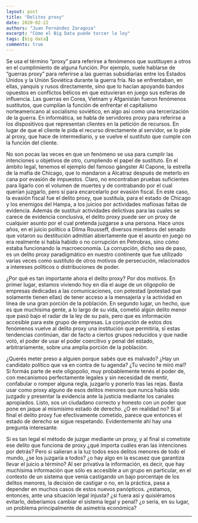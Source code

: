 ```yaml
---
layout: post
title: "Delitos proxy"
date: 2020-02-22
authors: "Juan Fernández Zaragoza"
excerpt: "Cómo el Big Data puede torcer la ley"
tags: [big data]
comments: true
---
```

Se usa el término “proxy” para referirse a fenómenos que sustituyen a otros en el cumplimiento de alguna función. Por ejemplo, suele hablarse de “guerras proxy” para referirse a las guerras subsidiarias entre los Estados Unidos y la Unión Soviética durante la guerra fría. No se enfrentaban, en ellas, yanquis y rusos directamente, sino que lo hacían apoyando bandos opuestos en conflictos bélicos en que estuvieran en juego sus esferas de influencia. Las guerras en Corea, Vietnam y Afganistán fueron fenómenos sustitutos, que cumplían la función de enfrentar el capitalismo norteamericano al socialismo soviético, en algo así como una tercerización de la guerra. En informática, se habla de servidores proxy para referirse a los dispositivos que representan clientes en la petición de recursos. En lugar de que el cliente le pida el recurso directamente al servidor, se lo pide al proxy, que hace de intermediario, y se vuelve el sustituto que cumple con la función del cliente.

No son pocas las veces en que un fenómeno se usa para cumplir las intenciones u objetivos de otro, cumpliendo el papel de sustituto. En el ámbito legal, tenemos el ejemplo del famoso gángster Al Capone, la estrella de la mafia de Chicago, que lo mandaron a Alcatraz después de meterlo en cana por evasión de impuestos. Claro, no encontraban pruebas suficientes para ligarlo con el volumen de muertes y de contrabando por el cual querían juzgarlo, pero sí para encarcelarlo por evasión fiscal. En este caso, la evasión fiscal fue el delito proxy, que sustituía, para el estado de Chicago y los enemigos del Hampa, a los juicios por actividades mafiosas faltas de evidencia. Además de sustituir actividades delictivas para las cuales se carece de evidencia conclusiva, el delito proxy puede ser un proxy de cualquier asunto por el cual pretenda juzgarse a una persona. Hace unos años, en el juicio político a Dilma Rousseff, diversos miembros del senado que votaron su destitución admitían abiertamente que el asunto en juego no era realmente si había habido o no corrupción en Petrobras, sino cómo estaba funcionando la macroeconomía. La corrupción, dicho sea de paso, es un delito proxy paradigmático en nuestro continente que fue utilizado varias veces como sustituto de otros motivos de persecución, relacionados a intereses políticos o distribuciones de poder.

¿Por qué es tan importante ahora el delito proxy? Por dos motivos. En primer lugar, estamos viviendo hoy en día el auge de un oligopolio de empresas dedicadas a las comunicaciones, con potestad (potestad que solamente tienen ellas) de tener acceso a la mensajería y la actividad en línea de una gran porción de la población. En segundo lugar, un hecho, que es que muchísima gente, a lo largo de su vida, cometió algún delito menor que pasó bajo el radar de la ley de su país, pero que es información accesible para este grupo de empresas. La conjunción de estos dos fenómenos vuelve al delito proxy una institución que permitiría, si estas tendencias continúan, dar de facto a ciertos grupos reducidos y que nadie votó, el poder de usar el poder coercitivo y penal del estado, arbitrariamente, sobre una amplia porción de la población.

¿Querés meter preso a alguien porque sabés que es malvado? ¿Hay un candidato político que va en contra de tu agenda? ¿Tu vecino te miró mal? Si formás parte de este oligopolio, muy probablemente tenés el poder de, con mecanismos perfectamente legales y sin necesidad de mentir, confabular o romper alguna regla, juzgarlo y ponerlo tras las rejas. Basta usar como proxy alguno de esos delitos menores que nunca había sido juzgado y presentar la evidencia ante la justicia mediante los canales apropiados. Listo, sos un ciudadano correcto y honesto con un poder que pone en jaque al mismísimo estado de derecho. ¿O en realidad no? Si al final el delito proxy fue efectivamente cometido, parece que entonces  el estado de derecho se sigue respetando. Evidentemente ahí hay una pregunta interesante.

Si es tan legal el método de juzgar mediante un proxy, y al final sí cometiste ese delito que funciona de proxy ¿qué importa cuáles eran las intenciones por detrás? Pero si salieran a la luz todos esos delitos menores de todo el mundo, ¿se los juzgaría a todos? ¿o hay algo en la escasez que garantiza llevar el juicio a término? Al ser privativa la información, es decir, que hay muchísima información que sólo es accesible a un grupo en particular, en el contexto de un sistema que venía castigando un bajo porcentaje de los delitos menores, la decisión de castigar o no, en la práctica, pasa a depender en muchos casos de estos nuevos panópticos. ¿estamos, entonces, ante una situación legal injusta? ¿si fuera así y quisiéramos evitarlo, deberíamos cambiar el sistema legal y penal? ¿o sería, en su lugar, un problema principalmente de asimetría económica?

---
